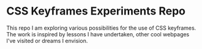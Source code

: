 <h1> CSS Keyframes Experiments Repo</h1>

<p> This repo I am exploring various possibilities for the use of CSS keyframes. The work is inspired by lessons I have undertaken, other cool webpages I've visited or dreams I envision.</p>
